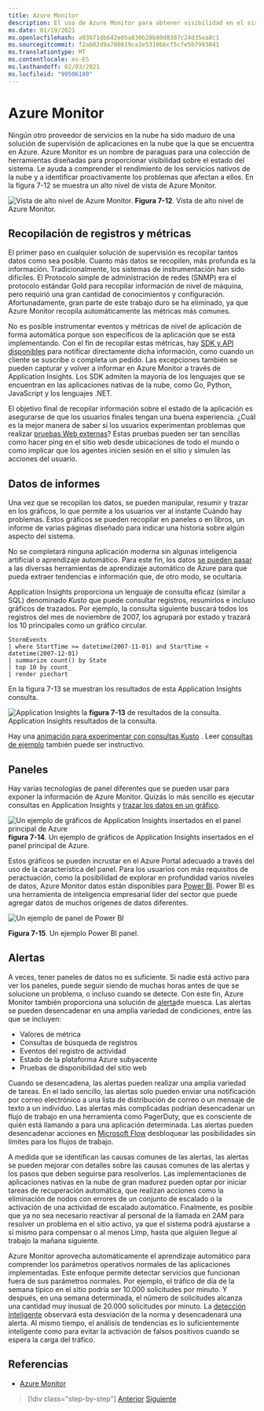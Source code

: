 ```yaml
---
title: Azure Monitor
description: El uso de Azure Monitor para obtener visibilidad en el sistema se está ejecutando.
ms.date: 01/19/2021
ms.openlocfilehash: a93b71db642e05a830b20b80d8387c24d35ea8c1
ms.sourcegitcommit: f2ab02d9a780819ca2e5310bbcf5cfe5b7993041
ms.translationtype: MT
ms.contentlocale: es-ES
ms.lasthandoff: 02/03/2021
ms.locfileid: "99506180"
---
```

# <a name="azure-monitor"></a>Azure Monitor

Ningún otro proveedor de servicios en la nube ha sido maduro de una solución de supervisión de aplicaciones en la nube que la que se encuentra en Azure. Azure Monitor es un nombre de paraguas para una colección de herramientas diseñadas para proporcionar visibilidad sobre el estado del sistema. Le ayuda a comprender el rendimiento de los servicios nativos de la nube y a identificar proactivamente los problemas que afectan a ellos. En la figura 7-12 se muestra un alto nivel de vista de Azure Monitor.

![Vista de alto nivel de Azure Monitor. ](./media/azure-monitor.png)
 **Figura 7-12**. Vista de alto nivel de Azure Monitor.

## <a name="gathering-logs-and-metrics"></a>Recopilación de registros y métricas

El primer paso en cualquier solución de supervisión es recopilar tantos datos como sea posible. Cuanto más datos se recopilen, más profunda es la información. Tradicionalmente, los sistemas de instrumentación han sido difíciles. El Protocolo simple de administración de redes (SNMP) era el protocolo estándar Gold para recopilar información de nivel de máquina, pero requirió una gran cantidad de conocimientos y configuración. Afortunadamente, gran parte de este trabajo duro se ha eliminado, ya que Azure Monitor recopila automáticamente las métricas más comunes.

No es posible instrumentar eventos y métricas de nivel de aplicación de forma automática porque son específicos de la aplicación que se está implementando. Con el fin de recopilar estas métricas, hay [SDK y API disponibles](/azure/azure-monitor/app/api-custom-events-metrics) para notificar directamente dicha información, como cuando un cliente se suscribe o completa un pedido. Las excepciones también se pueden capturar y volver a informar en Azure Monitor a través de Application Insights. Los SDK admiten la mayoría de los lenguajes que se encuentran en las aplicaciones nativas de la nube, como Go, Python, JavaScript y los lenguajes .NET.

El objetivo final de recopilar información sobre el estado de la aplicación es asegurarse de que los usuarios finales tengan una buena experiencia. ¿Cuál es la mejor manera de saber si los usuarios experimentan problemas que realizar [pruebas Web externas](/azure/azure-monitor/app/monitor-web-app-availability)? Estas pruebas pueden ser tan sencillas como hacer ping en el sitio web desde ubicaciones de todo el mundo o como implicar que los agentes inicien sesión en el sitio y simulen las acciones del usuario.

## <a name="reporting-data"></a>Datos de informes

Una vez que se recopilan los datos, se pueden manipular, resumir y trazar en los gráficos, lo que permite a los usuarios ver al instante Cuándo hay problemas. Estos gráficos se pueden recopilar en paneles o en libros, un informe de varias páginas diseñado para indicar una historia sobre algún aspecto del sistema.

No se completará ninguna aplicación moderna sin algunas inteligencia artificial o aprendizaje automático. Para este fin, los datos [se pueden pasar](https://www.youtube.com/watch?v=Cuza-I1g9tw) a las diversas herramientas de aprendizaje automático de Azure para que pueda extraer tendencias e información que, de otro modo, se ocultaría.

Application Insights proporciona un lenguaje de consulta eficaz (similar a SQL) denominado *Kusto* que puede consultar registros, resumirlos e incluso gráficos de trazados. Por ejemplo, la consulta siguiente buscará todos los registros del mes de noviembre de 2007, los agrupará por estado y trazará los 10 principales como un gráfico circular.

```kusto
StormEvents
| where StartTime >= datetime(2007-11-01) and StartTime < datetime(2007-12-01)
| summarize count() by State
| top 10 by count_
| render piechart
```

En la figura 7-13 se muestran los resultados de esta Application Insights consulta.

![Application Insights la ](./media/application_insights_example.png)
 **figura 7-13** de resultados de la consulta. Application Insights resultados de la consulta.

Hay una [animación para experimentar con consultas Kusto](https://dataexplorer.azure.com/clusters/help/databases/Samples) . Leer [consultas de ejemplo](/azure/kusto/query/samples) también puede ser instructivo.

## <a name="dashboards"></a>Paneles

Hay varias tecnologías de panel diferentes que se pueden usar para exponer la información de Azure Monitor. Quizás lo más sencillo es ejecutar consultas en Application Insights y [trazar los datos en un gráfico](/azure/azure-monitor/learn/tutorial-app-dashboards).

![Un ejemplo de gráficos de Application Insights insertados en el panel principal de Azure ](./media/azure_dashboard.png)
 **figura 7-14**. Un ejemplo de gráficos de Application Insights insertados en el panel principal de Azure.

Estos gráficos se pueden incrustar en el Azure Portal adecuado a través del uso de la característica del panel. Para los usuarios con más requisitos de peractuación, como la posibilidad de explorar en profundidad varios niveles de datos, Azure Monitor datos están disponibles para [Power BI](https://powerbi.microsoft.com/). Power BI es una herramienta de inteligencia empresarial líder del sector que puede agregar datos de muchos orígenes de datos diferentes.

![Un ejemplo de panel de Power BI](./media/powerbidashboard.png)

**Figura 7-15**. Un ejemplo Power BI panel.

## <a name="alerts"></a>Alertas

A veces, tener paneles de datos no es suficiente. Si nadie está activo para ver los paneles, puede seguir siendo de muchas horas antes de que se solucione un problema, o incluso cuando se detecte. Con este fin, Azure Monitor también proporciona una solución de [alerta](/azure/azure-monitor/platform/alerts-overview)de muesca. Las alertas se pueden desencadenar en una amplia variedad de condiciones, entre las que se incluyen:

- Valores de métrica
- Consultas de búsqueda de registros
- Eventos del registro de actividad
- Estado de la plataforma Azure subyacente
- Pruebas de disponibilidad del sitio web

Cuando se desencadena, las alertas pueden realizar una amplia variedad de tareas. En el lado sencillo, las alertas solo pueden enviar una notificación por correo electrónico a una lista de distribución de correo o un mensaje de texto a un individuo. Las alertas más complicadas podrían desencadenar un flujo de trabajo en una herramienta como PagerDuty, que es consciente de quién está llamando a para una aplicación determinada. Las alertas pueden desencadenar acciones en [Microsoft Flow](https://flow.microsoft.com/) desbloquear las posibilidades sin límites para los flujos de trabajo.

A medida que se identifican las causas comunes de las alertas, las alertas se pueden mejorar con detalles sobre las causas comunes de las alertas y los pasos que deben seguirse para resolverlos. Las implementaciones de aplicaciones nativas en la nube de gran madurez pueden optar por iniciar tareas de recuperación automática, que realizan acciones como la eliminación de nodos con errores de un conjunto de escalado o la activación de una actividad de escalado automático. Finalmente, es posible que ya no sea necesario reactivar al personal de la llamada en 2AM para resolver un problema en el sitio activo, ya que el sistema podrá ajustarse a sí mismo para compensar o al menos Limp, hasta que alguien llegue al trabajo la mañana siguiente.

Azure Monitor aprovecha automáticamente el aprendizaje automático para comprender los parámetros operativos normales de las aplicaciones implementadas. Este enfoque permite detectar servicios que funcionan fuera de sus parámetros normales. Por ejemplo, el tráfico de día de la semana típico en el sitio podría ser 10.000 solicitudes por minuto. Y después, en una semana determinada, el número de solicitudes alcanza una cantidad muy inusual de 20.000 solicitudes por minuto. La [detección inteligente](/azure/azure-monitor/app/proactive-diagnostics) observará esta desviación de la norma y desencadenará una alerta. Al mismo tiempo, el análisis de tendencias es lo suficientemente inteligente como para evitar la activación de falsos positivos cuando se espera la carga del tráfico.

## <a name="references"></a>Referencias

- [Azure Monitor](/azure/azure-monitor/overview)

>[!div class="step-by-step"]
>[Anterior](monitoring-azure-kubernetes.md)
>[Siguiente](identity.md)
